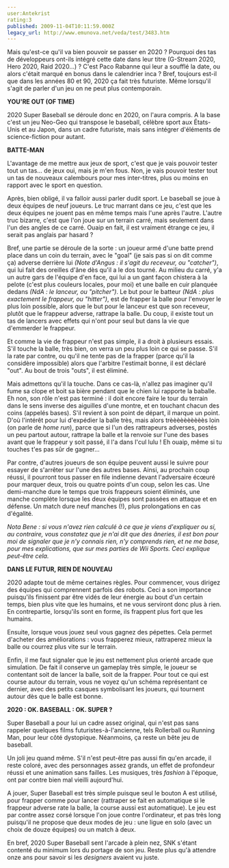 ```yaml
---
user:Antekrist
rating:3
published: 2009-11-04T10:11:59.000Z
legacy_url: http://www.emunova.net/veda/test/3483.htm
---
```

Mais qu'est-ce qu'il va bien pouvoir se passer en 2020 ? Pourquoi des tas de développeurs ont-ils intégré cette date dans leur titre (G-Stream 2020, Hero 2020, Raid 2020...) ? C'est Paco Rabanne qui leur a soufflé la date, ou alors c'était marqué en bonus dans le calendrier inca ? Bref, toujours est-il que dans les années 80 et 90, 2020 ça fait très futuriste. Même lorsqu'il s'agit de parler d'un jeu on ne peut plus contemporain.  

  

**YOU'RE OUT (OF TIME)**  

2020 Super Baseball se déroule donc en 2020, on l'aura compris. A la base c'est un jeu Neo-Geo qui transpose le baseball, célèbre sport aux États-Unis et au Japon, dans un cadre futuriste, mais sans intégrer d'éléments de science-fiction pour autant.  

  

**BATTE-MAN**  

L'avantage de me mettre aux jeux de sport, c'est que je vais pouvoir tester tout un tas... de jeux oui, mais je m'en fous. Non, je vais pouvoir tester tout un tas de nouveaux calembours pour mes inter-titres, plus ou moins en rapport avec le sport en question.  

Après, bien obligé, il va falloir aussi parler dudit sport. Le baseball se joue à deux équipes de neuf joueurs. Le truc marrant dans ce jeu, c'est que les deux équipes ne jouent pas en même temps mais l'une après l'autre. L'autre truc bizarre, c'est que l'on joue sur un terrain carré, mais seulement dans l'un des angles de ce carré. Ouaip en fait, il est vraiment étrange ce jeu, il serait pas anglais par hasard ?  

Bref, une partie se déroule de la sorte : un joueur armé d'une batte prend place dans un coin du terrain, avec le "goal" (je sais pas si on dit comme ça) adverse derrière lui _(Note d'Angus : il s'agit du receveur, ou "catcher")_, qui lui fait des oreilles d'âne dès qu'il a le dos tourné. Au milieu du carré, y'a un autre gars de l'équipe d'en face, qui lui a un gant façon chistera à la pelote (c'est plus couleurs locales, pour moi) et une balle en cuir planquée dedans _(NdA : le lanceur, ou "pitcher")_. Le but pour le batteur _(NdA : plus exactement le frappeur, ou "hitter")_, est de frapper la balle pour l'envoyer le plus loin possible, alors que le but pour le lanceur est que son receveur, plutôt que le frappeur adverse, rattrape la balle. Du coup, il existe tout un tas de lancers avec effets qui n'ont pour seul but dans la vie que d'emmerder le frappeur.  

Et comme la vie de frappeur n'est pas simple, il a droit à plusieurs essais. S'il touche la balle, très bien, on verra un peu plus loin ce qui se passe. S'il la rate par contre, ou qu'il ne tente pas de la frapper (parce qu'il la considère impossible) alors que l'arbitre l'estimait bonne, il est déclaré "out". Au bout de trois "outs", il est éliminé.  

Mais admettons qu'il la touche. Dans ce cas-là, n'allez pas imaginer qu'il fume sa clope et boit sa bière pendant que le chien lui rapporte la baballe. Eh non, son rôle n'est pas terminé : il doit encore faire le tour du terrain dans le sens inverse des aiguilles d'une montre, et en touchant chacun des coins (appelés bases). S'il revient à son point de départ, il marque un point. D'où l'intérêt pour lui d'expédier la balle très, mais alors trèèèèèèèèèès loin (on parle de _home run_), parce que si l'un des rattrapeurs adverses, postés un peu partout autour, rattrape la balle et la renvoie sur l'une des bases avant que le frappeur y soit passé, il l'a dans l'cul lulu ! Eh ouaip, même si tu touches t'es pas sûr de gagner...  

Par contre, d'autres joueurs de son équipe peuvent aussi le suivre pour essayer de s'arrêter sur l'une des autres bases. Ainsi, au prochain coup réussi, il pourront tous passer en file indienne devant l'adversaire écœuré pour marquer deux, trois ou quatre points d'un coup, selon les cas. Une demi-manche dure le temps que trois frappeurs soient éliminés, une manche complète lorsque les deux équipes sont passées en attaque et en défense. Un match dure neuf manches (!), plus prolongations en cas d'égalité.  

_Nota Bene : si vous n'avez rien calculé à ce que je viens d'expliquer ou si, au contraire, vous constatez que je n'ai dit que des âneries, il est bon pour moi de signaler que je n'y connais rien, n'y comprends rien, et ne me base, pour mes explications, que sur mes parties de Wii Sports. Ceci explique peut-être cela._  

  

**DANS LE FUTUR, RIEN DE NOUVEAU**  

2020 adapte tout de même certaines règles. Pour commencer, vous dirigez des équipes qui comprennent parfois des robots. Ceci a son importance puisqu'ils finissent par être vidés de leur énergie au bout d'un certain temps, bien plus vite que les humains, et ne vous serviront donc plus à rien. En contrepartie, lorsqu'ils sont en forme, ils frappent plus fort que les humains.  

Ensuite, lorsque vous jouez seul vous gagnez des pépettes. Cela permet d'acheter des améliorations : vous frapperez mieux, rattraperez mieux la balle ou courrez plus vite sur le terrain.  

Enfin, il me faut signaler que le jeu est nettement plus orienté arcade que simulation. De fait il conserve un gameplay très simple, le joueur se contentant soit de lancer la balle, soit de la frapper. Pour tout ce qui est course autour du terrain, vous ne voyez qu'un schéma représentant ce dernier, avec des petits casques symbolisant les joueurs, qui tournent autour dès que le balle est bonne.  

  

**2020 : OK. BASEBALL : OK. SUPER ?**  

Super Baseball a pour lui un cadre assez original, qui n'est pas sans rappeler quelques films futuristes-à-l'ancienne, tels Rollerball ou Running Man, pour leur côté dystopique. Néanmoins, ça reste un bête jeu de baseball.  

Un joli jeu quand même. S'il n'est peut-être pas aussi fin qu'en arcade, il reste coloré, avec des personnages assez grands, un effet de profondeur réussi et une animation sans failles. Les musiques, très _fashion_ à l'époque, ont par contre bien mal vieilli aujourd'hui.  

A jouer, Super Baseball est très simple puisque seul le bouton A est utilisé, pour frapper comme pour lancer (rattraper se fait en automatique si le frappeur adverse rate la balle, la course aussi est automatique). Le jeu est par contre assez corsé lorsque l'on joue contre l'ordinateur, et pas très long puisqu'il ne propose que deux modes de jeu : une ligue en solo (avec un choix de douze équipes) ou un match à deux.  

En bref, 2020 Super Baseball sent l'arcade à plein nez, SNK s'étant contenté du minimum lors du portage de son jeu. Reste plus qu'à attendre onze ans pour savoir si les _designers_ avaient vu juste.